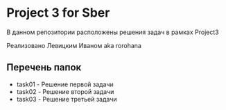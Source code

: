# Project 3 for Sber

В данном репозитории расположены решения задач в рамках Project3

Реализовано Левицким Иваном aka rorohana

## Перечень папок

- task01 - Решение первой задачи
- task02 - Решение второй задачи
- task03 - Решение третьей задачи

